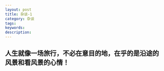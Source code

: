 ```yaml
---
layout: post
title: 杂谈-1
category: 杂谈
tags: 
keywords: 
description: 
---
```


## 人生就像一场旅行，不必在意目的地，在乎的是沿途的风景和看风景的心情！